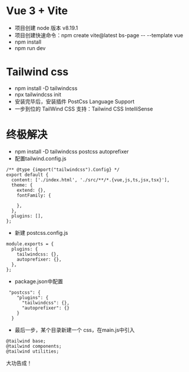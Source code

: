 # Vue 3 + Vite
- 项目创建 node 版本 v8.19.1
- 项目创建快速命令：npm create vite@latest bs-page -- --template vue
- npm install
- npm run dev

# Tailwind css
- npm install -D tailwindcss
- npx tailwindcss init
- 安装完毕后，安装插件 PostCss Language Support
- 一步到位的 TailWind CSS 支持：Tailwind CSS IntelliSense

# 终极解决
- npm install -D tailwindcss postcss autoprefixer
- 配置tailwind.config.js
```   
/** @type {import("tailwindcss").Config} */
export default {
  content: ['./index.html', './src/**/*.{vue,js,ts,jsx,tsx}'],
  theme: {
    extend: {},
    fontFamily: {
    
    },
  },
  plugins: [],
};

```

- 新建 postcss.config.js  
``` 
module.exports = {
  plugins: {
    tailwindcss: {},
    autoprefixer: {},
  },
};

```
- package.json中配置
```  
 "postcss": {
    "plugins": {
      "tailwindcss": {},
      "autoprefixer": {}
    }
  }
```
- 最后一步，某个目录新建一个 css，在main.js中引入 
```  
@tailwind base;
@tailwind components;
@tailwind utilities;

```
 大功告成！